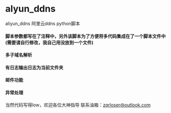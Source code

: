 # alyun_ddns
aliyun_ddns 阿里云ddns python脚本

#### 脚本参数都写在了注释中，另外该脚本为了方便将多代码集成在了一个脚本文件中(需要请自行修改，我自己用没放到一个文件)
#### 多子域名解析
#### 有日志输出日志为当前文件夹
#### 邮件功能
#### 异常处理

当然代码写得low，欢迎各位大神指导
联系油箱：zqrloser@outlook.com
